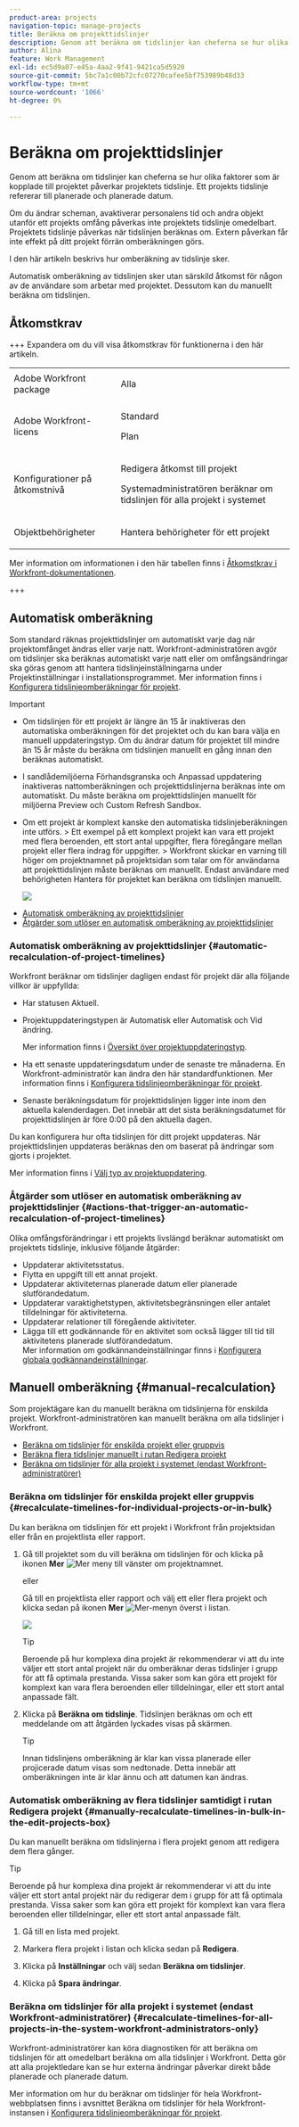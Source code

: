 ```yaml
---
product-area: projects
navigation-topic: manage-projects
title: Beräkna om projekttidslinjer
description: Genom att beräkna om tidslinjer kan cheferna se hur olika faktorer som är kopplade till projektet påverkar projektets tidslinje. Ett projekts tidslinje refererar till planerade och planerade datum.
author: Alina
feature: Work Management
exl-id: ec5d9a07-e45a-4aa2-9f41-9421ca5d5920
source-git-commit: 5bc7a1c00b72cfc07270cafee5bf753989b48d33
workflow-type: tm+mt
source-wordcount: '1066'
ht-degree: 0%

---
```


# Beräkna om projekttidslinjer

<!--Audited: 06/2025-->

Genom att beräkna om tidslinjer kan cheferna se hur olika faktorer som är kopplade till projektet påverkar projektets tidslinje. Ett projekts tidslinje refererar till planerade och planerade datum.

Om du ändrar scheman, avaktiverar personalens tid och andra objekt utanför ett projekts omfång påverkas inte projektets tidslinje omedelbart. Projektets tidslinje påverkas när tidslinjen beräknas om. Extern påverkan får inte effekt på ditt projekt förrän omberäkningen görs.

I den här artikeln beskrivs hur omberäkning av tidslinje sker.

Automatisk omberäkning av tidslinjen sker utan särskild åtkomst för någon av de användare som arbetar med projektet. Dessutom kan du manuellt beräkna om tidslinjen.

## Åtkomstkrav

+++ Expandera om du vill visa åtkomstkrav för funktionerna i den här artikeln. 

<table style="table-layout:auto"> 
 <col> 
 <col> 
 <tbody> 
  <tr> 
   <td role="rowheader">Adobe Workfront package</td> 
   <td> <p>Alla</p> </td> 
  </tr> 
  <tr> 
   <td role="rowheader">Adobe Workfront-licens</td> 
   <td> <p>Standard</p> 
    <p>Plan</p>
   </td> 
  </tr> 
  <tr> 
   <td role="rowheader">Konfigurationer på åtkomstnivå</td> 
   <td> <p>Redigera åtkomst till projekt</p> <p>Systemadministratören beräknar om tidslinjen för alla projekt i systemet</p>  </td> 
  </tr> 
  <tr> 
   <td role="rowheader">Objektbehörigheter</td> 
   <td> <p>Hantera behörigheter för ett projekt</p>  </td> 
  </tr> 
 </tbody> 
</table>

Mer information om informationen i den här tabellen finns i [Åtkomstkrav i Workfront-dokumentationen](/help/quicksilver/administration-and-setup/add-users/access-levels-and-object-permissions/access-level-requirements-in-documentation.md).

+++

<!--Old:
<table style="table-layout:auto"> 
 <col> 
 <col> 
 <tbody> 
  <tr> 
   <td role="rowheader">Adobe Workfront plan</td> 
   <td> <p>Any</p> </td> 
  </tr> 
  <tr> 
   <td role="rowheader">Adobe Workfront license</td> 
   <td> <p>Standard </p> 
    <p>Plan </p>
   </td> 
  </tr> 
  <tr> 
   <td role="rowheader">Access level configurations</td> 
   <td> <p>Edit access to Projects</p> <p>System administrator to recalculate timeline for all projects in the system</p>  </td> 
  </tr> 
  <tr> 
   <td role="rowheader">Object permissions</td> 
   <td> <p>Manage permissions to a project</p>  </td> 
  </tr> 
 </tbody> 
</table>-->

## Automatisk omberäkning

Som standard räknas projekttidslinjer om automatiskt varje dag när projektomfånget ändras eller varje natt. Workfront-administratören avgör om tidslinjer ska beräknas automatiskt varje natt eller om omfångsändringar ska göras genom att hantera tidslinjeinställningarna under Projektinställningar i installationsprogrammet. Mer information finns i [Konfigurera tidslinjeomberäkningar för projekt](../../../administration-and-setup/set-up-workfront/configure-system-defaults/configure-timeline-recalculations-projects.md).

>[!IMPORTANT]
>
>* Om tidslinjen för ett projekt är längre än 15 år inaktiveras den automatiska omberäkningen för det projektet och du kan bara välja en manuell uppdateringstyp. Om du ändrar datum för projektet till mindre än 15 år måste du beräkna om tidslinjen manuellt en gång innan den beräknas automatiskt.
>* I sandlådemiljöerna Förhandsgranska och Anpassad uppdatering inaktiveras nattomberäkningen och projekttidslinjerna beräknas inte om automatiskt. Du måste beräkna om projekttidslinjen manuellt för miljöerna Preview och Custom Refresh Sandbox.
>* Om ett projekt är komplext kanske den automatiska tidslinjeberäkningen inte utförs.
>  &#x200B;> Ett exempel på ett komplext projekt kan vara ett projekt med flera beroenden, ett stort antal uppgifter, flera föregångare mellan projekt eller flera indrag för uppgifter.
>  &#x200B;> Workfront skickar en varning till höger om projektnamnet på projektsidan som talar om för användarna att projekttidslinjen måste beräknas om manuellt. Endast användare med behörigheten Hantera för projektet kan beräkna om tidslinjen manuellt.
>
>   ![](assets/project-warning-to-manually-recalculate-timeline.png)
>

* [Automatisk omberäkning av projekttidslinjer](#automatic-recalculation-of-project-timelines)
* [Åtgärder som utlöser en automatisk omberäkning av projekttidslinjer](#actions-that-trigger-an-automatic-recalculation-of-project-timelines)



### Automatisk omberäkning av projekttidslinjer {#automatic-recalculation-of-project-timelines}

Workfront beräknar om tidslinjer dagligen endast för projekt där alla följande villkor är uppfyllda:

* Har statusen Aktuell.
* Projektuppdateringstypen är Automatisk eller Automatisk och Vid ändring.

  Mer information finns i [Översikt över projektuppdateringstyp](../../../manage-work/projects/planning-a-project/project-update-type-overview.md).

* Ha ett senaste uppdateringsdatum under de senaste tre månaderna. En Workfront-administratör kan ändra den här standardfunktionen. Mer information finns i [Konfigurera tidslinjeomberäkningar för projekt](../../../administration-and-setup/set-up-workfront/configure-system-defaults/configure-timeline-recalculations-projects.md).

* Senaste beräkningsdatum för projekttidslinjen ligger inte inom den aktuella kalenderdagen. Det innebär att det sista beräkningsdatumet för projekttidslinjen är före 0:00 på den aktuella dagen.

Du kan konfigurera hur ofta tidslinjen för ditt projekt uppdateras. När projekttidslinjen uppdateras beräknas den om baserat på ändringar som gjorts i projektet.

<!--
<MadCap:conditionalText data-mc-conditions="QuicksilverOrClassic.Draft mode">
or changes made to another project that the timeline is dependent on
</MadCap:conditionalText>
-->


<!--
<p data-mc-conditions="QuicksilverOrClassic.Draft mode">(NOTE: above, the last part is drafted because of this: I don't think this is right because we told people that in the case of cross-project predecessors, the timeline must be calculated manually for the successor to see the updates in the predecessor's project. Drafting for now.)</p>
-->

Mer information finns i [Välj typ av projektuppdatering](../../../manage-work/projects/manage-projects/select-project-update-type.md).

<!--
<div data-mc-conditions="QuicksilverOrClassic.Draft mode">
<p>(NOTE:&nbsp;content moved to the article linked above)</p>
<p>You can configure how the timeline for your project is updated:</p>
<ol>
<li value="1">Go to the project for which you want to configure how the timeline is updated.</li>
<li value="2"> <p>  Click the <strong>More</strong> icon <img src="assets/more-icon.png"> to the right of the project name, then click&nbsp; <strong>Edit</strong>. </p> <p>The <strong>Edit Project</strong> dialog box is displayed.</p> </li>
<li value="3"> <p>Click<strong>Settings.</strong><br><img src="assets/screen-shot-2013-09-18-at-10.36.16-am-350x347.png" alt="" style="width: 350;height: 347;"></p> </li>
<li value="4">In the <strong>Update Type</strong> drop-down list, select from the following options:<br><strong>- Automatic and On Change:</strong> (Default setting) The project timeline is updated each time a change occurs in the project or in another project that the timeline is dependent on. The project timeline is also updated each night. <br>This is the recommended setting for this field because it ensures that the project timeline is always up to date.<br>When you update a task or the project and trigger a timeline recalculation, all available dates are immediately displayed, allowing you to continue working. On projects with more than 100 tasks, dates that require longer calculations are dimmed.
<div>
<p><img src="assets/dates-dimmed-when-insline-editing-350x146.png" style="width: 350;height: 146;"></p>
</div><br>This indicates that the recalculation is not yet finished, and the dates are subject to change. <br><strong>- Change Only:</strong> The project timeline is updated each time a change occurs in the project or in another project that the timeline is dependent on; scheduled updates do not occur.<br>You might want to select this option if changes rarely occur in the project or in other projects that the timeline is dependent on.<br><strong>- Automatic Only:</strong> The project timeline is updated each night; it is not updated immediately after changes are made.<br>You might want to select this option if many changes occur each day in the project or in other projects that the timeline is dependent on.<br><note type="note">
A project does not automatically recalculate each night if it is in Planning status. It only recalculates on change.
</note><br><strong>- Manual Only:</strong> The project timeline is updated only when you select the option to Recalculate Timelines, as described in <a href="#manual-recalculation" class="MCXref xref">Manual recalculation</a>.<br>You might want to select this option if you are making many changes to the project at one time, and you want the timeline recalculation to occur after all of the changes have been made (rather than after each individual change).<br>For more information about the project Update Type, see <a href="../../../manage-work/projects/manage-projects/select-project-update-type.md" class="MCXref xref">Select the project Update Type </a><note type="note">
If the timeline of a project is longer than 15 years, the automatic recalculation is disabled. If you change the dates on the project to less than 15 years, you must manually recalculate your timeline one time before it is calculated automatically.
</note></li>
<li value="5">Click <strong>Save Changes.</strong></li>
</ol>
</div>
-->

### Åtgärder som utlöser en automatisk omberäkning av projekttidslinjer {#actions-that-trigger-an-automatic-recalculation-of-project-timelines}

Olika omfångsförändringar i ett projekts livslängd beräknar automatiskt om projektets tidslinje, inklusive följande åtgärder:

* Uppdaterar aktivitetsstatus.
* Flytta en uppgift till ett annat projekt.
* Uppdaterar aktiviteternas planerade datum eller planerade slutförandedatum.
* Uppdaterar varaktighetstypen, aktivitetsbegränsningen eller antalet tilldelningar för aktiviteterna.
* Uppdaterar relationer till föregående aktiviteter.
* Lägga till ett godkännande för en aktivitet som också lägger till tid till aktivitetens planerade slutförandedatum.\
  Mer information om godkännandeinställningar finns i [Konfigurera globala godkännandeinställningar](../../../administration-and-setup/customize-workfront/configure-approval-milestone-processes/establish-approval-settings.md).

## Manuell omberäkning {#manual-recalculation}

Som projektägare kan du manuellt beräkna om tidslinjerna för enskilda projekt. Workfront-administratören kan manuellt beräkna om alla tidslinjer i Workfront.

* [Beräkna om tidslinjer för enskilda projekt eller gruppvis](#recalculate-timelines-for-individual-projects-or-in-bulk)
* [Beräkna flera tidslinjer manuellt i rutan Redigera projekt](#manually-recalculate-timelines-in-bulk-in-the-edit-projects-box)
* [Beräkna om tidslinjer för alla projekt i systemet (endast Workfront-administratörer)](#recalculate-timelines-for-all-projects-in-the-system-workfront-administrators-only)

### Beräkna om tidslinjer för enskilda projekt eller gruppvis {#recalculate-timelines-for-individual-projects-or-in-bulk}

Du kan beräkna om tidslinjen för ett projekt i Workfront från projektsidan eller från en projektlista eller rapport.

1. Gå till projektet som du vill beräkna om tidslinjen för och klicka på ikonen **Mer** ![Mer meny](assets/qs-more-menu.png) till vänster om projektnamnet.

   eller

   Gå till en projektlista eller rapport och välj ett eller flera projekt och klicka sedan på ikonen **Mer** ![Mer-menyn](assets/qs-more-menu.png) överst i listan.

   ![](assets/recalculate-expressions-timeline-finances-drop-down-in-project-list-nwe.png)

   >[!TIP]
   >
   >Beroende på hur komplexa dina projekt är rekommenderar vi att du inte väljer ett stort antal projekt när du omberäknar deras tidslinjer i grupp för att få optimala prestanda. Vissa saker som kan göra ett projekt för komplext kan vara flera beroenden eller tilldelningar, eller ett stort antal anpassade fält.

1. Klicka på **Beräkna om tidslinje**. Tidslinjen beräknas om och ett meddelande om att åtgärden lyckades visas på skärmen.

   >[!TIP]
   >
   >Innan tidslinjens omberäkning är klar kan vissa planerade eller projicerade datum visas som nedtonade. Detta innebär att omberäkningen inte är klar ännu och att datumen kan ändras.

### Automatisk omberäkning av flera tidslinjer samtidigt i rutan Redigera projekt {#manually-recalculate-timelines-in-bulk-in-the-edit-projects-box}

Du kan manuellt beräkna om tidslinjerna i flera projekt genom att redigera dem flera gånger.

>[!TIP]
>
>Beroende på hur komplexa dina projekt är rekommenderar vi att du inte väljer ett stort antal projekt när du redigerar dem i grupp för att få optimala prestanda. Vissa saker som kan göra ett projekt för komplext kan vara flera beroenden eller tilldelningar, eller ett stort antal anpassade fält.

1. Gå till en lista med projekt.
1. Markera flera projekt i listan och klicka sedan på **Redigera**.
1. Klicka på **Inställningar** och välj sedan **Beräkna om tidslinjer**.

1. Klicka på **Spara ändringar**.

### Beräkna om tidslinjer för alla projekt i systemet (endast Workfront-administratörer) {#recalculate-timelines-for-all-projects-in-the-system-workfront-administrators-only}

Workfront-administratörer kan köra diagnostiken för att beräkna om tidslinjen för att omedelbart beräkna om alla tidslinjer i Workfront. Detta gör att alla projektledare kan se hur externa ändringar påverkar direkt både planerade och planerade datum.

Mer information om hur du beräknar om tidslinjer för hela Workfront-webbplatsen finns i avsnittet Beräkna om tidslinjer för hela Workfront-instansen i [Konfigurera tidslinjeomberäkningar för projekt](../../../administration-and-setup/set-up-workfront/configure-system-defaults/configure-timeline-recalculations-projects.md).

<!--
<div data-mc-conditions="QuicksilverOrClassic.Draft mode">
<h2>Project Update Types</h2>
<p data-mc-conditions="QuicksilverOrClassic.Draft mode">(NOTE: drafted and moved to thisa rticle: /Content/Manage work/Projects/Planning a Project/project-update-type-overview.htm)</p>
<p>For information about how to update the project's Update Type, see <a href="../../../manage-work/projects/manage-projects/select-project-update-type.md" class="MCXref xref">Select the project Update Type </a>. </p> <note type="important">
If the timeline of a project is longer than 15 years, Workfront does not calculate the timeline automatically or on change. The Update Type of a project longer than 15 years is always Manual.
</note>
<p>You can select how each project calculates its timeline by choosing between the following Update Types:</p> <note type="important">
If the timeline of a project is longer than 15 years, Workfront does not calculate the timeline automatically or on change. The Update Type of a project longer than 15 years is always Manual.
</note>
<ul>
<li> <p><strong>Automatic and On Change:</strong>&nbsp;This is the default setting. The project timeline is updated each time a change occurs&nbsp;in the project or in another project that the timeline is dependent on. The project timeline is also updated each night.&nbsp; <br>This is the recommended setting as it ensures that the project timeline is always up to date.</p> <p>When you update a task or the project and trigger a timeline recalculation, all available dates are immediately displayed, allowing you to continue working. On projects with more than 100 tasks, dates that require longer calculations are dimmed. </p> <p> <img src="assets/dates-dimmed-when-insline-editing-350x146.png" style="width: 350;height: 146;"> </p> <p>This indicates that the recalculation is not yet finished, and the dates are subject to change. </p> </li>
<li><strong>Change Only:</strong>&nbsp;The project timeline is updated each time a change occurs in the project or in another project that the timeline is dependent on; scheduled updates do not occur. <br>You might want to select this option if you are concerned about system performance and if&nbsp;changes rarely occur in the project or in other projects that the timeline is dependent on.</li>
<li> <p><strong>Automatic Only:</strong>&nbsp;The project timeline is updated each night; it is not updated immediately after changes are made.<br>You might want to select this option if you are concerned about system performance and if many changes occur each day in the project or in other projects that the timeline is dependent on.</p> <note type="note">
A project does not automatically recalculate each night if it is in Planning status. It only recalculates on change.
</note> </li>
<li><strong>Manual Only:</strong>&nbsp;The project timeline is updated only&nbsp;when you select the option to <strong>Recalculate Timelines</strong>, as described in the section "Manual Recalculation" in&nbsp;the article <a href="#" class="MCXref xref selected">Recalculate project timelines</a>.<br>You might want to select this option if you are making many changes to the project at one time, and you want the timeline recalculation to occur after all of the changes have been made (rather than after each individual change).</li>
</ul>
</div>
-->
